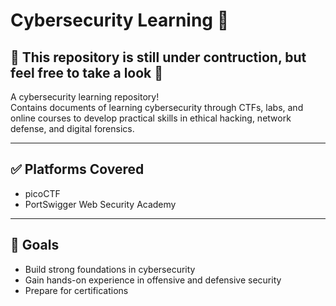 # Cybersecurity Learning 🧠

## 🚧 This repository is still under contruction, but feel free to take a look 🚧
A cybersecurity learning repository!  
Contains documents of learning cybersecurity through CTFs, labs, and online courses to develop practical skills in ethical hacking, network defense, and digital forensics.

---

## ✅ Platforms Covered
- picoCTF
- PortSwigger Web Security Academy

---

## 💼 Goals
- Build strong foundations in cybersecurity
- Gain hands-on experience in offensive and defensive security
- Prepare for certifications

